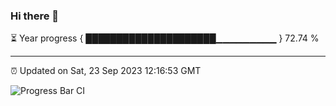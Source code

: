 ### Hi there 👋

⏳ Year progress { █████████████████████▁▁▁▁▁▁▁▁▁ } 72.74 %

---

⏰ Updated on Sat, 23 Sep 2023 12:16:53 GMT

![Progress Bar CI](https://github.com/liununu/liununu/workflows/Progress%20Bar%20CI/badge.svg)
